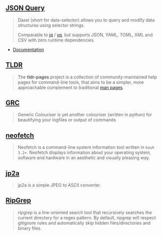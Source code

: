 ## [JSON Query](https://github.com/TomWright/dasel)
>Dasel (short for data-selector) allows you to query and modify data structures using selector strings.
>
>Comparable to [jq](https://github.com/stedolan/jq) / [yq](https://github.com/kislyuk/yq), but supports JSON, YAML, TOML, XML and CSV with zero runtime dependencies.
- [Documentation](https://daseldocs.tomwright.me/)
## [TLDR](https://github.com/tldr-pages/tldr)
>The **tldr-pages** project is a collection of community-maintained help pages for command-line tools, that aims to be a simpler, more approachable complement to traditional [man pages](https://en.wikipedia.org/wiki/Man_page).
## **[GRC](https://github.com/garabik/grc)** 
>Generic Colouriser is yet another colouriser (written in python) for beautifying your logfiles or output of commands
## **[neofetch](https://github.com/dylanaraps/neofetch)**
>Neofetch is a command-line system information tool written in `bash 3.2+`. Neofetch displays information about your operating system, software and hardware in an aesthetic and visually pleasing way.
## [**jp2a**](https://github.com/cslarsen/jp2a)
>jp2a is a simple JPEG to ASCII converter.
## **[RipGrep](https://github.com/BurntSushi/ripgrep)**
>ripgrep is a line-oriented search tool that recursively searches the current directory for a regex pattern. By default, ripgrep will respect gitignore rules and automatically skip hidden files/directories and binary files.

